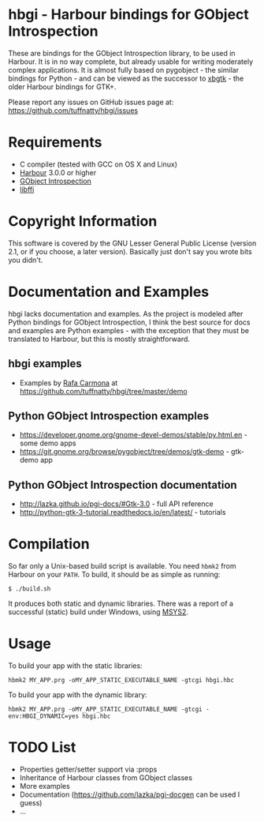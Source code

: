 hbgi - Harbour bindings for GObject Introspection
=================================================

These are bindings for the GObject Introspection library, to be used in Harbour. It is in no way complete, but already usable for writing moderately complex applications. It is almost fully based on pygobject - the similar bindings for Python - and can be viewed as the successor to [xbgtk](http://xbgtk.sourceforge.net) - the older Harbour bindings for GTK+.

Please report any issues on GitHub issues page at:
  https://github.com/tuffnatty/hbgi/issues
  
Requirements
============

  * C compiler (tested with GCC on OS X and Linux)
  * [Harbour](https://github.com/harbour/core) 3.0.0 or higher
  * [GObject Introspection](https://wiki.gnome.org/Projects/GObjectIntrospection)
  * [libffi](https://sourceware.org/libffi/)

Copyright Information
=====================
This software is covered by the GNU Lesser General Public License
(version 2.1, or if you choose, a later version).  Basically just don't
say you wrote bits you didn't.

Documentation and Examples
==========================
hbgi lacks documentation and examples. As the project is modeled after Python bindings for GObject Introspection, I think the best source for docs and examples are Python examples - with the exception that they must be translated to Harbour, but this is mostly straightforward.

hbgi examples
-------------
  * Examples by [Rafa Carmona](https://github.com/rafathefull) at https://github.com/tuffnatty/hbgi/tree/master/demo

Python GObject Introspection examples
-------------------------------------
  * https://developer.gnome.org/gnome-devel-demos/stable/py.html.en - some demo apps
  * https://git.gnome.org/browse/pygobject/tree/demos/gtk-demo - gtk-demo app

Python GObject Introspection documentation
------------------------------------------
  * http://lazka.github.io/pgi-docs/#Gtk-3.0 - full API reference
  * http://python-gtk-3-tutorial.readthedocs.io/en/latest/ - tutorials

Compilation
===========

So far only a Unix-based build script is available. You need `hbmk2` from Harbour on your `PATH`. To build, it should be as simple as running:

    $ ./build.sh

It produces both static and dynamic libraries. There was a report of a successful (static) build under Windows, using [MSYS2](https://msys2.github.io/).

Usage
=====
To build your app with the static libraries:

    hbmk2 MY_APP.prg -oMY_APP_STATIC_EXECUTABLE_NAME -gtcgi hbgi.hbc

To build your app with the dynamic library:

    hbmk2 MY_APP.prg -oMY_APP_STATIC_EXECUTABLE_NAME -gtcgi -env:HBGI_DYNAMIC=yes hbgi.hbc


TODO List
=========
  * Properties getter/setter support via :props
  * Inheritance of Harbour classes from GObject classes
  * More examples
  * Documentation (https://github.com/lazka/pgi-docgen can be used I guess)
  * ...
